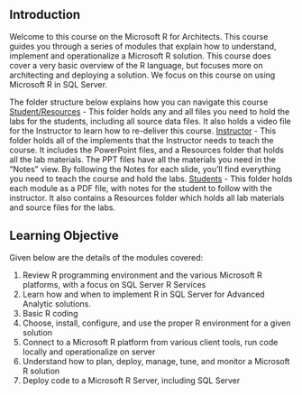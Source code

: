 ## Introduction
Welcome to this course on the Microsoft R for Architects. This course guides you through a series of modules that explain how to understand, implement and operationalize a Microsoft R solution. This course does cover a very basic overview of the R language, but focuses more on architecting and deploying a solution. We focus on this course on using Microsoft R in SQL Server. 

The folder structure below explains how you can navigate this course
[Student/Resources](https://github.com/Azure/LearnAnalytics-MicrosoftRforArchitects/tree/master/Students/Resources) - This folder holds any and all files you need to hold the labs for the students, including all source data files. It also holds a video file for the Instructor to learn how to re-deliver this course. 
[Instructor](https://github.com/Azure/LearnAnalytics-MicrosoftRforArchitects/tree/master/Instructor) - This folder holds all of the implements that the Instructor needs to teach the course. It includes the PowerPoint files, and a Resources folder that holds all the lab materials. The PPT files have all the materials you need in the “Notes” view. By following the Notes for each slide, you’ll find everything you need to teach the course and hold the labs. 
[Students](https://github.com/Azure/LearnAnalytics-MicrosoftRforArchitects/tree/master/Students) - This folder holds each module as a PDF file, with notes for the student to follow with the instructor. It also contains a Resources folder which holds all lab materials and source files for the labs. 


## Learning Objective
Given below are the details of the modules covered:

1. Review R programming environment and the various Microsoft R platforms, with a focus on SQL Server R Services
2. Learn how and when to implement R in SQL Server for Advanced Analytic solutions.
3. Basic R coding
4. Choose, install, configure, and use the proper R environment for a given solution
5. Connect to a Microsoft R platform from various client tools, run code locally and operationalize on server
6. Understand how to plan, deploy, manage, tune, and monitor a Microsoft R solution
7. Deploy code to a Microsoft R Server, including SQL Server





 

